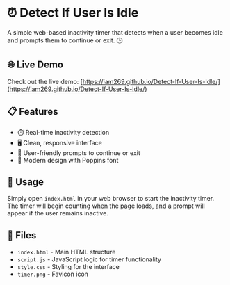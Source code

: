 # ⏰ Detect If User Is Idle

A simple web-based inactivity timer that detects when a user becomes idle and prompts them to continue or exit. 🕒

## 🌐 Live Demo

Check out the live demo: [https://iam269.github.io/Detect-If-User-Is-Idle/](https://iam269.github.io/Detect-If-User-Is-Idle/)

## 📋 Features

- ⏱️ Real-time inactivity detection
- 🖥️ Clean, responsive interface
- 🎯 User-friendly prompts to continue or exit
- 🎨 Modern design with Poppins font

## 🚀 Usage

Simply open `index.html` in your web browser to start the inactivity timer. The timer will begin counting when the page loads, and a prompt will appear if the user remains inactive.

## 📁 Files

- `index.html` - Main HTML structure
- `script.js` - JavaScript logic for timer functionality
- `style.css` - Styling for the interface
- `timer.png` - Favicon icon